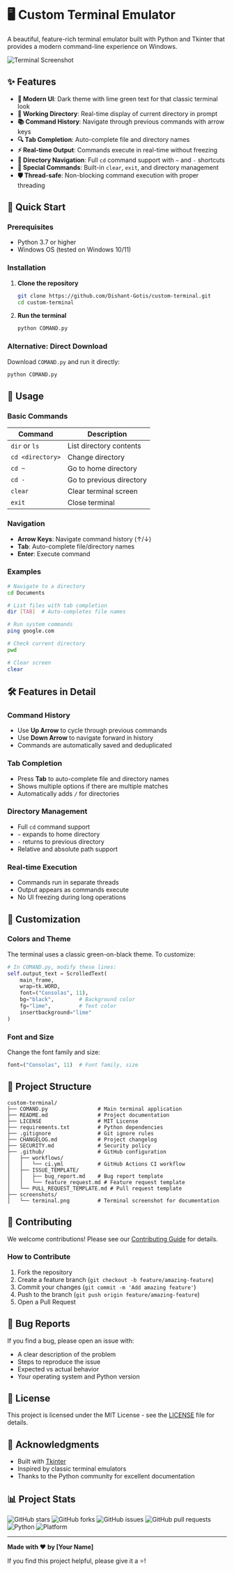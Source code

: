 # 🖥️ Custom Terminal Emulator

A beautiful, feature-rich terminal emulator built with Python and Tkinter that provides a modern command-line experience on Windows.

![Terminal Screenshot](screenshots/terminal.png)

## ✨ Features

- **🎨 Modern UI**: Dark theme with lime green text for that classic terminal look
- **📁 Working Directory**: Real-time display of current directory in prompt
- **📚 Command History**: Navigate through previous commands with arrow keys
- **🔍 Tab Completion**: Auto-complete file and directory names
- **⚡ Real-time Output**: Commands execute in real-time without freezing
- **🔄 Directory Navigation**: Full `cd` command support with `~` and `-` shortcuts
- **🎯 Special Commands**: Built-in `clear`, `exit`, and directory management
- **🛡️ Thread-safe**: Non-blocking command execution with proper threading

## 🚀 Quick Start

### Prerequisites

- Python 3.7 or higher
- Windows OS (tested on Windows 10/11)

### Installation

1. **Clone the repository**
   ```bash
   git clone https://github.com/Dishant-Gotis/custom-terminal.git
   cd custom-terminal
   ```

2. **Run the terminal**
   ```bash
   python COMAND.py
   ```

### Alternative: Direct Download

Download `COMAND.py` and run it directly:
```bash
python COMAND.py
```

## 📖 Usage

### Basic Commands

| Command | Description |
|---------|-------------|
| `dir` or `ls` | List directory contents |
| `cd <directory>` | Change directory |
| `cd ~` | Go to home directory |
| `cd -` | Go to previous directory |
| `clear` | Clear terminal screen |
| `exit` | Close terminal |

### Navigation

- **Arrow Keys**: Navigate command history (↑/↓)
- **Tab**: Auto-complete file/directory names
- **Enter**: Execute command

### Examples

```bash
# Navigate to a directory
cd Documents

# List files with tab completion
dir [TAB]  # Auto-completes file names

# Run system commands
ping google.com

# Check current directory
pwd

# Clear screen
clear
```

## 🛠️ Features in Detail

### Command History
- Use **Up Arrow** to cycle through previous commands
- Use **Down Arrow** to navigate forward in history
- Commands are automatically saved and deduplicated

### Tab Completion
- Press **Tab** to auto-complete file and directory names
- Shows multiple options if there are multiple matches
- Automatically adds `/` for directories

### Directory Management
- Full `cd` command support
- `~` expands to home directory
- `-` returns to previous directory
- Relative and absolute path support

### Real-time Execution
- Commands run in separate threads
- Output appears as commands execute
- No UI freezing during long operations

## 🎨 Customization

### Colors and Theme
The terminal uses a classic green-on-black theme. To customize:

```python
# In COMAND.py, modify these lines:
self.output_text = ScrolledText(
    main_frame, 
    wrap=tk.WORD, 
    font=("Consolas", 11), 
    bg="black",        # Background color
    fg="lime",         # Text color
    insertbackground="lime"
)
```

### Font and Size
Change the font family and size:
```python
font=("Consolas", 11)  # Font family, size
```

## 📁 Project Structure

```
custom-terminal/
├── COMAND.py                # Main terminal application
├── README.md                # Project documentation
├── LICENSE                  # MIT License
├── requirements.txt         # Python dependencies
├── .gitignore               # Git ignore rules
├── CHANGELOG.md             # Project changelog
├── SECURITY.md              # Security policy
├── .github/                 # GitHub configuration
│   ├── workflows/
│   │   └── ci.yml           # GitHub Actions CI workflow
│   ├── ISSUE_TEMPLATE/
│   │   ├── bug_report.md    # Bug report template
│   │   └── feature_request.md # Feature request template
│   └── PULL_REQUEST_TEMPLATE.md # Pull request template
├── screenshots/
│   └── terminal.png         # Terminal screenshot for documentation
```

## 🤝 Contributing

We welcome contributions! Please see our [Contributing Guide](docs/CONTRIBUTING.md) for details.

### How to Contribute

1. Fork the repository
2. Create a feature branch (`git checkout -b feature/amazing-feature`)
3. Commit your changes (`git commit -m 'Add amazing feature'`)
4. Push to the branch (`git push origin feature/amazing-feature`)
5. Open a Pull Request

## 🐛 Bug Reports

If you find a bug, please open an issue with:
- A clear description of the problem
- Steps to reproduce the issue
- Expected vs actual behavior
- Your operating system and Python version

## 📝 License

This project is licensed under the MIT License - see the [LICENSE](LICENSE) file for details.

## 🙏 Acknowledgments

- Built with [Tkinter](https://docs.python.org/3/library/tkinter.html)
- Inspired by classic terminal emulators
- Thanks to the Python community for excellent documentation

## 📊 Project Stats

![GitHub stars](https://img.shields.io/github/stars/yourusername/custom-terminal?style=social)
![GitHub forks](https://img.shields.io/github/forks/yourusername/custom-terminal?style=social)
![GitHub issues](https://img.shields.io/github/issues/yourusername/custom-terminal)
![GitHub pull requests](https://img.shields.io/github/issues-pr/yourusername/custom-terminal)
![Python](https://img.shields.io/badge/python-3.7+-blue.svg)
![Platform](https://img.shields.io/badge/platform-windows-lightgrey.svg)

---

**Made with ❤️ by [Your Name]**

If you find this project helpful, please give it a ⭐! 
